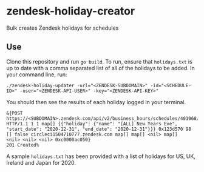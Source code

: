 # zendesk-holiday-creator
Bulk creates Zendesk holidays for schedules

## Use

Clone this repository and run `go build`. To run, ensure that `holidays.txt` is up to date with a comma separated list of all of the holidays to be added. In your command line, run:

```
./zendesk-holiday-updater -url="<ZENDESK-SUBDOMAIN>" -id="<SCHEDULE-ID>" -user="<ZENDESK-API-USER>" -key="<ZENDESK-API-KEY>"
```

You should then see the results of each holiday logged in your terminal. 

```
&{POST https://<SUBDOMAIN>.zendesk.com/api/v2/business_hours/schedules/401068/holidays.json HTTP/1.1 1 1 map[] {{"holiday": {"name": "[ALL] New Years Eve", "start_date": "2020-12-31", "end_date": "2020-12-31"}}} 0x123d570 98 [] false circleci1504710777.zendesk.com map[] map[] <nil> map[]   <nil> <nil> <nil> 0xc0000ac050}
201 Created%                                
```

A sample `holidays.txt` has been provided with a list of holidays for US, UK, Ireland and Japan for 2020. 
